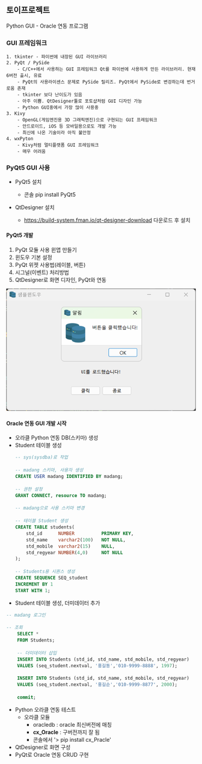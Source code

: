 ## 토이프로젝트
Python GUI - Oracle 연동 프로그램

### GUI 프레임워크
    1. tkinter - 파이썬에 내장된 GUI 라이브러리
    2. PyQt / PySide 
        - C/C++에서 사용하는 GUI 프레임워크 Qt를 파이썬에 사용하게 만든 라이브러리. 현재 6버전 출시, 유료
        - PyQt의 사용라이센스 문제로 PySide 릴리즈. PyQt에서 PySide로 변겅하는데 번거로움 존재
        - tkinter 보다 난이도가 있음
        - 아주 이쁨. QtDesigner툴로 포토샵처럼 GUI 디자인 가능
        - Python GUI중에서 가장 많이 사용중
    3. Kivy
        - OpenGL(게임엔진용 3D 그래픽엔진)으로 구현되는 GUI 프레임워크
        - 안드로이드, iOS 등 모바일용으로도 개발 가능
        - 최신에 나온 기술이라 아직 불안정
    4. wxPyton
        - Kivy처럼 멀티플랫폼 GUI 프레임워크
        - 매우 어려움

### PyQt5 GUI 사용
- PyQt5 설치
    - 콘솔 pip install PyQt5

- QtDesigner 설치
    - https://build-system.fman.io/qt-designer-download 다운로드 후 설치

#### PyQt5 개발
1. PyQt 모듈 사용 윈앱 만들기
2. 윈도우 기본 설정
3. PyQt 위젯 사용법(레이블, 버튼)
4. 시그널(이벤트) 처리방법
5. QtDesigner로 화면 디자인, PyQt와 연동

<img src="../image/db006.png" width = "600">

#### Oracle 연동 GUI 개발 시작
- 오라클 Python 연동 DB(스키마) 생성
- Student 테이블 생성
    ```sql
    -- sys(sysdba)로 작업

    -- madang 스키마, 사용자 생성
    CREATE USER madang IDENTIFIED BY madang;

    -- 권한 설정
    GRANT CONNECT, resource TO madang;

    -- madang으로 사용 스키마 변경

    -- 테이블 Student 생성
    CREATE TABLE students(
        std_id 		NUMBER 			PRIMARY KEY,
        std_name 	varchar2(100) 	NOT NULL,
        std_mobile  varchar2(15) 	NULL,
        std_regyear NUMBER(4,0)		NOT NULL
    );

    -- Students용 시퀀스 생성
    CREATE SEQUENCE SEQ_student
    INCREMENT BY 1
    START WITH 1;
    ```
- Student 테이블 생성, 더미데이터 추가
```sql
-- madang 로그인

-- 조회
    SELECT *
    FROM Students;

    -- 더미데이터 삽입
    INSERT INTO Students (std_id, std_name, std_mobile, std_regyear)
    VALUES (seq_student.nextval, '홍길동','010-9999-8888', 1997);

    INSERT INTO Students (std_id, std_name, std_mobile, std_regyear)
    VALUES (seq_student.nextval, '홍길순','010-9999-8877', 2000);

    commit;
```
- Python 오라클 연동 테스트
    - 오라클 모듈
        - oracledb : oracle 최신버전에 매칭
        - **cx_Oracle** : 구버전까지 잘 됨
        - 콘솔에서 '> pip install cx_Pracle' 
- QtDesigner로 화면 구성
- PyQt로 Oracle 연동 CRUD 구현
